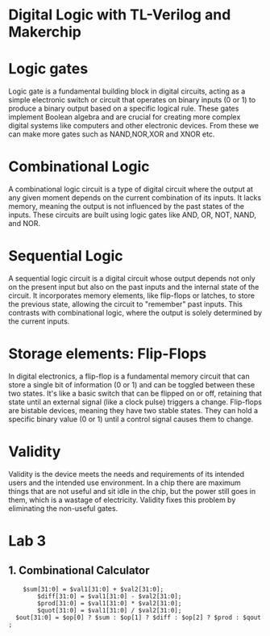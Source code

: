 # Digital Logic with TL-Verilog and Makerchip

# Logic gates
 Logic gate is a fundamental building block in digital circuits, acting as a simple electronic switch or circuit that operates on binary inputs (0 or 1) to produce a binary output based on a specific logical rule. These gates implement Boolean algebra and are crucial for creating more complex digital systems like computers and other electronic devices. From these we can make more gates such as NAND,NOR,XOR and XNOR etc.


 

 # Combinational Logic
A combinational logic circuit is a type of digital circuit where the output at any given moment depends on the current combination of its inputs. It lacks memory, meaning the output is not influenced by the past states of the inputs. These circuits are built using logic gates like AND, OR, NOT, NAND, and NOR.




 # Sequential Logic
 A sequential logic circuit is a digital circuit whose output depends not only on the present input but also on the past inputs and the internal state of the circuit. It incorporates memory elements, like flip-flops or latches, to store the previous state, allowing the circuit to "remember" past inputs. This contrasts with combinational logic, where the output is solely determined by the current inputs.


 

 # Storage elements: Flip-Flops
 In digital electronics, a flip-flop is a fundamental memory circuit that can store a single bit of information (0 or 1) and can be toggled between these two states. It's like a basic switch that can be flipped on or off, retaining that state until an external signal (like a clock pulse) triggers a change. Flip-flops are bistable devices, meaning they have two stable states. They can hold a specific binary value (0 or 1) until a control signal causes them to change.





 # Validity
 Validity is the device meets the needs and requirements of its intended users and the intended use environment. In a chip there are maximum things that are not useful and sit idle in the chip, but the power still goes in them, which is a wastage of electricity. Validity fixes this problem by eliminating the non-useful gates.



 # Lab 3
 ## 1. Combinational Calculator
        $sum[31:0] = $val1[31:0] + $val2[31:0];
    		$diff[31:0] = $val1[31:0] - $val2[31:0];
    		$prod[31:0] = $val1[31:0] * $val2[31:0];
    		$quot[31:0] = $val1[31:0] / $val2[31:0];
      $out[31:0] = $op[0] ? $sum : $op[1] ? $diff : $op[2] ? $prod : $qout ;

   

 
